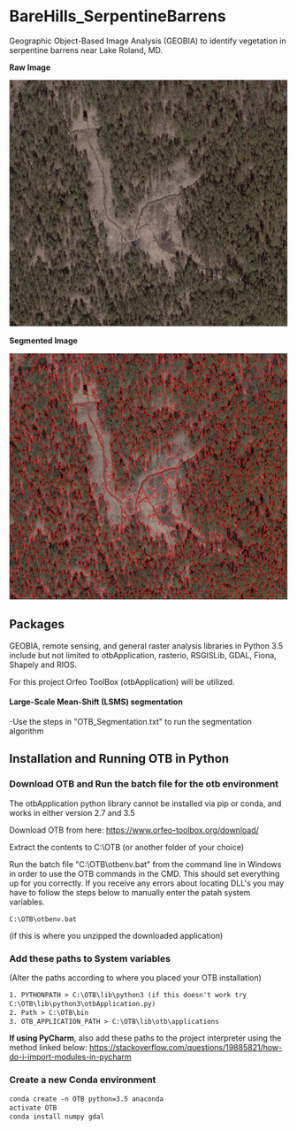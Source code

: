 # BareHills_SerpentineBarrens
Geographic Object-Based Image Analysis (GEOBIA) to identify vegetation in serpentine barrens near Lake Roland, MD.

**Raw Image**
<p align="center">
  <img width="752" height="446" src="images/Before_50.PNG">
</p>

**Segmented Image**
<p align="center">
  <img width="752" height="446" src="images/Segmented_50.PNG">
</p>

## Packages
GEOBIA, remote sensing, and general raster analysis libraries in Python 3.5 include but not limited to otbApplication, rasterio, RSGISLib, GDAL, Fiona, Shapely and RIOS.

For this project Orfeo ToolBox (otbApplication) will be utilized.

#### Large-Scale Mean-Shift (LSMS) segmentation



-Use the steps in "OTB_Segmentation.txt" to run the segmentation algorithm

## Installation and Running OTB in Python

### Download OTB and Run the batch file for the otb environment
The otbApplication python library cannot be installed via pip or conda, and works in either version 2.7 and 3.5

Download OTB from here: https://www.orfeo-toolbox.org/download/

Extract the contents to C:\OTB (or another folder of your choice)

Run the batch file "C:\OTB\otbenv.bat" from the command line in Windows in order to use the OTB commands in the CMD. This should set everything up for you correctly. If you receive any errors about locating DLL's you may have to follow the steps below to manually enter the patah system variables.
```
C:\OTB\otbenv.bat
```
(if this is where you unzipped the downloaded application)

### Add these paths to System variables
(Alter the paths according to where you placed your OTB installation)
```
1. PYTHONPATH > C:\OTB\lib\python3 (if this doesn't work try C:\OTB\lib\python3\otbApplication.py)
2. Path > C:\OTB\bin
3. OTB_APPLICATION_PATH > C:\OTB\lib\otb\applications
```
**If using PyCharm**, also add these paths to the project interpreter using the method linked below:
https://stackoverflow.com/questions/19885821/how-do-i-import-modules-in-pycharm

### Create a new Conda environment
```
conda create -n OTB python=3.5 anaconda
activate OTB
conda install numpy gdal
```
